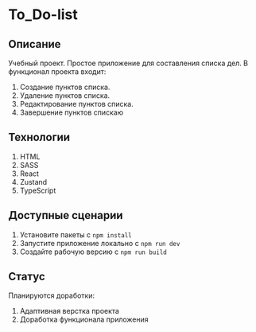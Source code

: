# To_Do-list

## Описание
Учебный проект. Простое приложение для составления списка дел. В функционал проекта входит:

1. Создание пунктов списка.
2. Удаление пунктов списка.
3. Редактирование пунктов списка.
4. Завершение пунктов спискаю

## Технологии 
1. HTML
2. SASS
3. React
4. Zustand
5. TypeScript

## Доступные сценарии
1. Установите пакеты с `npm install`
2. Запустите приложение локально с `npm run dev`
3. Создайте рабочую версию с `npm run build`

## Статус
Планируются доработки:
1. Адаптивная верстка проекта
2. Доработка функционала приложения
